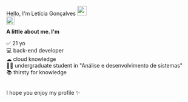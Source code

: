 Hello, I'm Letícia Gonçalves <img src="https://media.giphy.com/media/hvRJCLFzcasrR4ia7z/giphy.gif" width="25px" height="25px">
<br />
<a href="https://www.linkedin.com/in/letícia-esprega-gonçalves-037019155/">
  <img align="left" alt="Leticia's LinkedIN" width="22px" src="https://raw.githubusercontent.com/peterthehan/peterthehan/master/assets/linkedin.svg" />
</a>

<br />
<b>A little about me. I'm</b>
<br />

✅ 21 yo
<br />
💻  back-end developer  
☁  cloud knowledge           
👩‍🎓  undergraduate student in "Análise e desenvolvimento de sistemas"           
📚  thirsty for knowledge

<br />
I hope you enjoy my profile ✨
